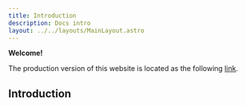 ```yaml
---
title: Introduction
description: Docs intro
layout: ../../layouts/MainLayout.astro
---
```


**Welcome!**

The production version of this website is located as the following [link](https://clever-quokka-153e86.netlify.app/en/introduction/#getting-started).


## Introduction
